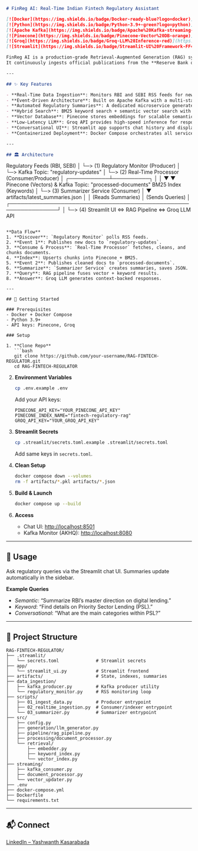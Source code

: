 ```markdown
# FinReg AI: Real-Time Indian Fintech Regulatory Assistant

[![Docker](https://img.shields.io/badge/Docker-ready-blue?logo=docker)](https://www.docker.com/)  
[![Python](https://img.shields.io/badge/Python-3.9+-green?logo=python)](https://www.python.org/)  
[![Apache Kafka](https://img.shields.io/badge/Apache%20Kafka-streaming-black?logo=apachekafka)](https://kafka.apache.org/)  
[![Pinecone](https://img.shields.io/badge/Pinecone-Vector%20DB-orange)](https://www.pinecone.io/)  
[![Groq](https://img.shields.io/badge/Groq-LLM%20Inference-red)](https://groq.com/)  
[![Streamlit](https://img.shields.io/badge/Streamlit-UI%20Framework-FF4B4B?logo=streamlit)](https://streamlit.io/)  

FinReg AI is a production-grade Retrieval-Augmented Generation (RAG) system designed to deliver **accurate, real-time answers on Indian financial regulations**.  
It continuously ingests official publications from the **Reserve Bank of India (RBI)** and the **Securities and Exchange Board of India (SEBI)**, builds an evolving knowledge base, and provides **source-backed answers** via a conversational interface.

---

## ✨ Key Features

- **Real-Time Data Ingestion**: Monitors RBI and SEBI RSS feeds for new publications.  
- **Event-Driven Architecture**: Built on Apache Kafka with a multi-stage pipeline to decouple discovery, indexing, and summarization.  
- **Automated Regulatory Summaries**: A dedicated microservice generates concise, AI-powered summaries of the latest documents.  
- **Hybrid Search**: BM25 keyword search + semantic vector search with Reciprocal Rank Fusion (RRF).  
- **Vector Database**: Pinecone stores embeddings for scalable semantic retrieval.  
- **Low-Latency LLM**: Groq API provides high-speed inference for responses.  
- **Conversational UI**: Streamlit app supports chat history and displays linked sources.  
- **Containerized Deployment**: Docker Compose orchestrates all services.

---

## 🏛️ Architecture

```

Regulatory Feeds (RBI, SEBI)
│
└─> (1) Regulatory Monitor (Producer)
│
└─> Kafka Topic: "regulatory-updates"
│
└─> (2) Real-Time Processor (Consumer/Producer)
│
┌───────────┴──────────┐
│                      │
▼                      ▼
Pinecone (Vectors) &     Kafka Topic: "processed-documents"
BM25 Index (Keywords)          │
└─> (3) Summarizer Service (Consumer)
│
▼
artifacts/latest_summaries.json
│
│ (Reads Summaries)
│ (Sends Queries)
│
┌───────────────────────────────────────────────────────────────┘
│
└─> (4) Streamlit UI <=> RAG Pipeline <=> Groq LLM API

````

**Data Flow**  
1. **Discover**: `Regulatory Monitor` polls RSS feeds.  
2. **Event 1**: Publishes new docs to `regulatory-updates`.  
3. **Consume & Process**: `Real-Time Processor` fetches, cleans, and chunks documents.  
4. **Index**: Upserts chunks into Pinecone + BM25.  
5. **Event 2**: Publishes cleaned docs to `processed-documents`.  
6. **Summarize**: `Summarizer Service` creates summaries, saves JSON.  
7. **Query**: RAG pipeline fuses vector + keyword results.  
8. **Answer**: Groq LLM generates context-backed responses.

---

## 🚀 Getting Started

### Prerequisites
- Docker + Docker Compose  
- Python 3.9+  
- API keys: Pinecone, Groq  

### Setup

1. **Clone Repo**
   ```bash
   git clone https://github.com/your-username/RAG-FINTECH-REGULATOR.git
   cd RAG-FINTECH-REGULATOR
````

2. **Environment Variables**

   ```bash
   cp .env.example .env
   ```

   Add your API keys:

   ```env
   PINECONE_API_KEY="YOUR_PINECONE_API_KEY"
   PINECONE_INDEX_NAME="fintech-regulatory-rag"
   GROQ_API_KEY="YOUR_GROQ_API_KEY"
   ```

3. **Streamlit Secrets**

   ```bash
   cp .streamlit/secrets.toml.example .streamlit/secrets.toml
   ```

   Add same keys in `secrets.toml`.

4. **Clean Setup**

   ```bash
   docker compose down --volumes
   rm -f artifacts/*.pkl artifacts/*.json
   ```

5. **Build & Launch**

   ```bash
   docker compose up --build
   ```

6. **Access**

   * Chat UI: [http://localhost:8501](http://localhost:8501)
   * Kafka Monitor (AKHQ): [http://localhost:8080](http://localhost:8080)

---

## 🔧 Usage

Ask regulatory queries via the Streamlit chat UI. Summaries update automatically in the sidebar.

**Example Queries**

* *Semantic*: “Summarize RBI’s master direction on digital lending.”
* *Keyword*: “Find details on Priority Sector Lending (PSL).”
* *Conversational*: “What are the main categories within PSL?”

---

## 📂 Project Structure

```
RAG-FINTECH-REGULATOR/
├── .streamlit/
│   └── secrets.toml              # Streamlit secrets
├── app/
│   └── streamlit_ui.py           # Streamlit frontend
├── artifacts/                    # State, indexes, summaries
├── data_ingestion/
│   ├── kafka_producer.py         # Kafka producer utility
│   └── regulatory_monitor.py     # RSS monitoring loop
├── scripts/
│   ├── 01_ingest_data.py         # Producer entrypoint
│   ├── 02_realtime_ingestion.py  # Consumer/indexer entrypoint
│   └── 03_summarizer.py          # Summarizer entrypoint
├── src/
│   ├── config.py
│   ├── generation/llm_generator.py
│   ├── pipeline/rag_pipeline.py
│   ├── processing/document_processor.py
│   └── retrieval/
│       ├── embedder.py
│       ├── keyword_index.py
│       └── vector_index.py
├── streaming/
│   ├── kafka_consumer.py
│   ├── document_processor.py
│   └── vector_updater.py
├── .env
├── docker-compose.yml
├── Dockerfile
└── requirements.txt
```

---

## 📬 Connect

[LinkedIn – Yashwanth Kasarabada](https://www.linkedin.com/in/yashwanth-kasarabada-ba4265258/)

```
```
